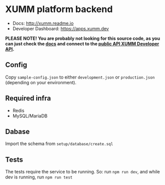 # XUMM platform backend

 - Docs: http://xumm.readme.io
 - Developer Dashboard: https://apps.xumm.dev

**PLEASE NOTE! You are probably not looking for this source code, as you can just check the [docs](https://xumm.readme.io) and connect to the [public API XUMM Developer API](https://xumm.app/api/v1/platform/).**

## Config

Copy `sample-config.json` to either `development.json` or `production.json` (depending on your environment).

## Required infra

- Redis
- MySQL/MariaDB

## Dabase

Import the schema from `setup/database/create.sql`

## Tests

The tests require the service to be running. So: run `npm run dev`, and while dev is running, run `npm run test`
